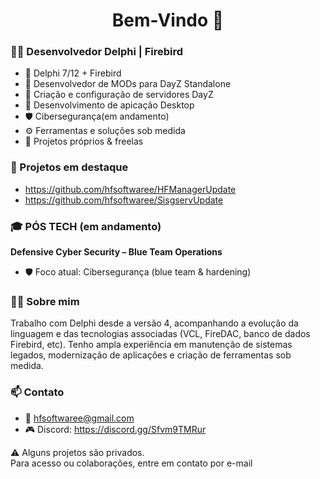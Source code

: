 <h1 align="center">Bem-Vindo 👋</h1>

### 👨‍💻 Desenvolvedor Delphi | Firebird

- 💾 Delphi 7/12 + Firebird
- 🧩 Desenvolvedor de MODs para DayZ Standalone
- 🧩 Criação e configuração de servidores DayZ
- 🔧 Desenvolvimento de apicação Desktop
- 🛡️ Cibersegurança(em andamento)
- ⚙️ Ferramentas e soluções sob medida
- 📍 Projetos próprios & freelas

### 🚀 Projetos em destaque
- https://github.com/hfsoftwaree/HFManagerUpdate
- https://github.com/hfsoftwaree/SisgservUpdate

### 🎓 PÓS TECH (em andamento)  
**Defensive Cyber Security – Blue Team Operations**
- 🛡️ Foco atual: Cibersegurança (blue team & hardening)  
  
### 👨‍💻 Sobre mim
Trabalho com Delphi desde a versão 4, acompanhando a evolução da linguagem e das tecnologias associadas (VCL, FireDAC, banco de dados Firebird, etc). Tenho ampla experiência em manutenção de sistemas legados, modernização de aplicações e criação de ferramentas sob medida.

### 📫 Contato
- 📧 hfsoftwaree@gmail.com
- 🎮 Discord: https://discord.gg/Sfvm9TMRur

⚠️ Alguns projetos são privados.  
Para acesso ou colaborações, entre em contato por e-mail
